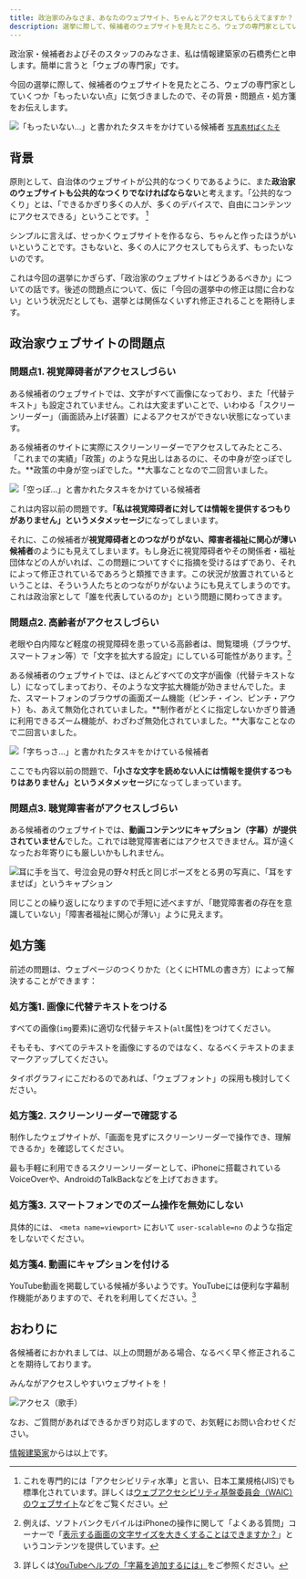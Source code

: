 ```yaml
---
title: 政治家のみなさま、あなたのウェブサイト、ちゃんとアクセスしてもらえてますか？
description: 選挙に際して、候補者のウェブサイトを見たところ、ウェブの専門家としていくつか「もったいない点」に気づきましたので、その背景・問題点・処方箋をお伝えします。
---
```


政治家・候補者およびそのスタッフのみなさま、私は情報建築家の石橋秀仁と申します。簡単に言うと「ウェブの専門家」です。

今回の選挙に際して、候補者のウェブサイトを見たところ、ウェブの専門家としていくつか「もったいない点」に気づきましたので、その背景・問題点・処方箋をお伝えします。

![「もったいない…」と書かれたタスキをかけている候補者](/images/blog/2015-04-20-politians-should-have-accessible-website/mottainai.jpg) <small><a href="http://www.pakutaso.com/">写真素材ぱくたそ</a></small>


## 背景

原則として、自治体のウェブサイトが公共的なつくりであるように、また**政治家のウェブサイトも公共的なつくりでなければならない**と考えます。「公共的なつくり」とは、「できるかぎり多くの人が、多くのデバイスで、自由にコンテンツにアクセスできる」ということです。 [^accdssibility]

[^accdssibility]: これを専門的には「アクセシビリティ水準」と言い、日本工業規格(JIS)でも標準化されています。詳しくは[ウェブアクセシビリティ基盤委員会（WAIC）のウェブサイト](http://waic.jp/)などをご覧ください。

シンプルに言えば、せっかくウェブサイトを作るなら、ちゃんと作ったほうがいいということです。さもないと、多くの人にアクセスしてもらえず、もったいないのです。

これは今回の選挙にかぎらず、「政治家のウェブサイトはどうあるべきか」についての話です。後述の問題点について、仮に「今回の選挙中の修正は間に合わない」という状況だとしても、選挙とは関係なくいずれ修正されることを期待します。


## 政治家ウェブサイトの問題点

### 問題点1. 視覚障碍者がアクセスしづらい

ある候補者のウェブサイトでは、文字がすべて画像になっており、また「代替テキスト」も設定されていません。これは大変まずいことで、いわゆる「スクリーンリーダー」（画面読み上げ装置）によるアクセスができない状態になっています。

ある候補者のサイトに実際にスクリーンリーダーでアクセスしてみたところ、「これまでの実績」「政策」のような見出しはあるのに、その中身が空っぽでした。**政策の中身が空っぽでした。**大事なことなので二回言いました。

![「空っぽ…」と書かれたタスキをかけている候補者](/images/blog/2015-04-20-politians-should-have-accessible-website/karappo.jpg)

これは内容以前の問題です。**「私は視覚障碍者に対しては情報を提供するつもりがありません」というメタメッセージ**になってしまいます。

それに、この候補者が**視覚障碍者とのつながりがない、障害者福祉に関心が薄い候補者**のようにも見えてしまいます。もし身近に視覚障碍者やその関係者・福祉団体などの人がいれば、この問題についてすぐに指摘を受けるはずであり、それによって修正されているであろうと類推できます。この状況が放置されているということは、そういう人たちとのつながりがないようにも見えてしまうのです。これは政治家として「誰を代表しているのか」という問題に関わってきます。


### 問題点2. 高齢者がアクセスしづらい

老眼や白内障など軽度の視覚障碍を患っている高齢者は、閲覧環境（ブラウザ、スマートフォン等）で「文字を拡大する設定」にしている可能性があります。[^font-size]

[^font-size]: 例えば、ソフトバンクモバイルはiPhoneの操作に関して「よくある質問」コーナーで「[表示する画面の文字サイズを大きくすることはできますか？](http://faq.mb.softbank.jp/detail.aspx?cid=72242&id=72242)」というコンテンツを提供しています。

ある候補者のウェブサイトでは、ほとんどすべての文字が画像（代替テキストなし）になってしまっており、そのような文字拡大機能が効きませんでした。また、スマートフォンのブラウザの画面ズーム機能（ピンチ・イン、ピンチ・アウト）も、あえて無効化されていました。**制作者がとくに指定しないかぎり普通に利用できるズーム機能が、わざわざ無効化されていました。**大事なことなので二回言いました。

![「字ちっさ…」と書かれたタスキをかけている候補者](/images/blog/2015-04-20-politians-should-have-accessible-website/chissa.jpg)

ここでも内容以前の問題で、**「小さな文字を読めない人には情報を提供するつもりはありません」というメタメッセージ**になってしまっています。


### 問題点3. 聴覚障害者がアクセスしづらい

ある候補者のウェブサイトでは、**動画コンテンツにキャプション（字幕）が提供されていません**でした。これでは聴覚障害者にはアクセスできません。耳が遠くなったお年寄りにも厳しいかもしれません。

![耳に手を当て、号泣会見の野々村氏と同じポーズをとる男の写真に、「耳をすませば」というキャプション](/images/blog/2015-04-20-politians-should-have-accessible-website/mimi.jpg)

同じことの繰り返しになりますので手短に述べますが、「聴覚障害者の存在を意識していない」「障害者福祉に関心が薄い」ように見えます。


## 処方箋

前述の問題は、ウェブページのつくりかた（とくにHTMLの書き方）によって解決することができます：

### 処方箋1. 画像に代替テキストをつける

すべての画像(`img`要素)に適切な代替テキスト(`alt`属性)をつけてください。

そもそも、すべてのテキストを画像にするのではなく、なるべくテキストのままマークアップしてください。

タイポグラフィにこだわるのであれば、「ウェブフォント」の採用も検討してください。

### 処方箋2. スクリーンリーダーで確認する

制作したウェブサイトが、「画面を見ずにスクリーンリーダーで操作でき、理解できるか」を確認してください。

最も手軽に利用できるスクリーンリーダーとして、iPhoneに搭載されているVoiceOverや、AndroidのTalkBackなどを上げておきます。

### 処方箋3. スマートフォンでのズーム操作を無効にしない

具体的には、 `<meta name=viewport>` において `user-scalable=no` のような指定をしないでください。

### 処方箋4. 動画にキャプションを付ける

YouTube動画を掲載している候補が多いようです。YouTubeには便利な字幕制作機能がありますので、それを利用してください。[^youtube-captioning]

[^youtube-captioning]: 詳しくは[YouTubeヘルプの「字幕を追加するには」](https://support.google.com/youtube/answer/2734796?hl=ja)をご参照ください。


## おわりに

各候補者におかれましては、以上の問題がある場合、なるべく早く修正されることを期待しております。

みんながアクセスしやすいウェブサイトを！

![アクセス（歌手）](/images/blog/2015-04-20-politians-should-have-accessible-website/access.jpg)

なお、ご質問があればできるかぎり対応しますので、お気軽にお問い合わせください。

[情報建築家](http://ja.ishibashihideto.net/blog/2014/04/25/future-of-information-architect.html)からは以上です。

